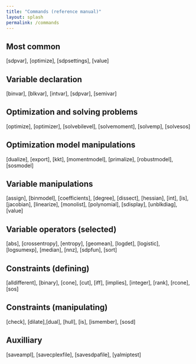 ```yaml
---
title: "Commands (reference manual)"
layout: splash
permalink: /commands
---
```


## Most common
[sdpvar], [optimize], [sdpsettings], [value]

## Variable declaration
[binvar], [blkvar], [intvar], [sdpvar], [semivar]

## Optimization and solving problems
[optimize], [optimizer], [solvebilevel], [solvemoment], [solvemp], [solvesos]

## Optimization model manipulations
[dualize], [export], [kkt], [momentmodel], [primalize], [robustmodel], [sosmodel]

## Variable manipulations
[assign], [binmodel], [coefficients], [degree], [dissect], [hessian], [int], [is], [jacobian], [linearize], [monolist], [polynomial], [sdisplay], [unblkdiag], [value]

## Variable operators (selected)
[abs], [crossentropy], [entropy], [geomean], [logdet], [logistic], [logsumexp], [median], [nnz], [sdpfun], [sort]

## Constraints (defining)
[alldifferent], [binary], [cone], [cut], [iff], [implies], [integer], [rank], [rcone], [sos]

## Constraints (manipulating)
[check], [dilate],[dual], [hull], [is], [ismember], [sosd]

## Auxilliary
[saveampl], [savecplexfile], [savesdpafile], [yalmiptest]
